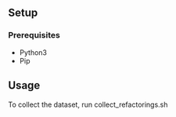 ## Setup
### Prerequisites
- Python3
- Pip

## Usage
To collect the dataset, run collect_refactorings.sh
